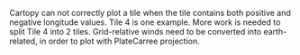 Cartopy can not correctly plot a tile when the tile contains both positive and negative longitude values. Tile 4 is one example. 
More work is needed to split Tile 4 into 2 tiles.
Grid-relative winds need to be converted into earth-related, in order to plot with PlateCarree projection.

